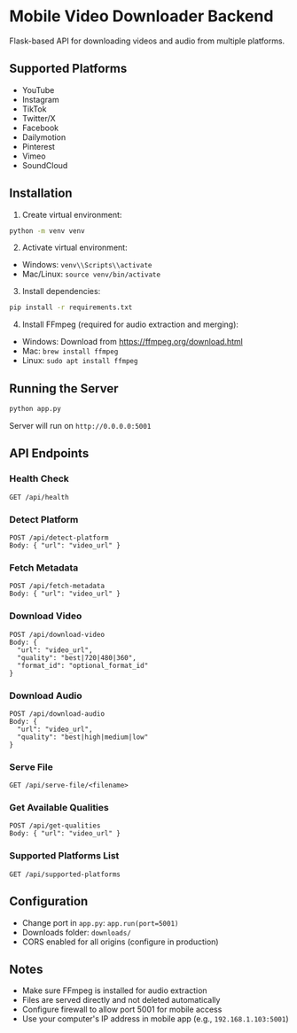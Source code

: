 # Mobile Video Downloader Backend

Flask-based API for downloading videos and audio from multiple platforms.

## Supported Platforms

- YouTube
- Instagram
- TikTok
- Twitter/X
- Facebook
- Dailymotion
- Pinterest
- Vimeo
- SoundCloud

## Installation

1. Create virtual environment:
```bash
python -m venv venv
```

2. Activate virtual environment:
- Windows: `venv\\Scripts\\activate`
- Mac/Linux: `source venv/bin/activate`

3. Install dependencies:
```bash
pip install -r requirements.txt
```

4. Install FFmpeg (required for audio extraction and merging):
- Windows: Download from https://ffmpeg.org/download.html
- Mac: `brew install ffmpeg`
- Linux: `sudo apt install ffmpeg`

## Running the Server

```bash
python app.py
```

Server will run on `http://0.0.0.0:5001`

## API Endpoints

### Health Check
```
GET /api/health
```

### Detect Platform
```
POST /api/detect-platform
Body: { "url": "video_url" }
```

### Fetch Metadata
```
POST /api/fetch-metadata
Body: { "url": "video_url" }
```

### Download Video
```
POST /api/download-video
Body: {
  "url": "video_url",
  "quality": "best|720|480|360",
  "format_id": "optional_format_id"
}
```

### Download Audio
```
POST /api/download-audio
Body: {
  "url": "video_url",
  "quality": "best|high|medium|low"
}
```

### Serve File
```
GET /api/serve-file/<filename>
```

### Get Available Qualities
```
POST /api/get-qualities
Body: { "url": "video_url" }
```

### Supported Platforms List
```
GET /api/supported-platforms
```

## Configuration

- Change port in `app.py`: `app.run(port=5001)`
- Downloads folder: `downloads/`
- CORS enabled for all origins (configure in production)

## Notes

- Make sure FFmpeg is installed for audio extraction
- Files are served directly and not deleted automatically
- Configure firewall to allow port 5001 for mobile access
- Use your computer's IP address in mobile app (e.g., `192.168.1.103:5001`)
